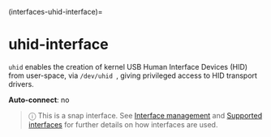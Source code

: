 (interfaces-uhid-interface)=
# uhid-interface

`uhid` enables the creation of kernel USB Human Interface Devices (HID)  from user-space, via `/dev/uhid `, giving privileged access to HID transport drivers.

**Auto-connect**: no

> ⓘ  This is a snap interface. See [Interface management](/) and [Supported interfaces](/interfaces/index) for further details on how interfaces are used.


